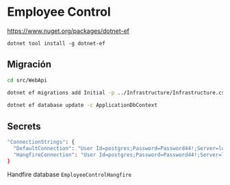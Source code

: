 # Employee Control

<https://www.nuget.org/packages/dotnet-ef>

`dotnet tool install -g dotnet-ef`

## Migración

```bash
cd src/WebApi

dotnet ef migrations add Initial -p ../Infrastructure/Infrastructure.csproj  -c ApplicationDbContext  -o ../Infrastructure/Data/Migrations

dotnet ef database update -c ApplicationDbContext
```

## Secrets

```bash
"ConnectionStrings": {
  "DefaultConnection": "User Id=postgres;Password=Password44!;Server=localhost;Port=5432;Database=EmployeeControl;Pooling=true;",
  "HangfireConnection": "User Id=postgres;Password=Password44!;Server=localhost;Port=5432;Database=EmployeeControlHangfire;Pooling=true;"
}
```

Handfire database `EmployeeControlHangfire`
